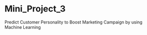 # Mini_Project_3
Predict Customer Personality to Boost Marketing Campaign by using Machine Learning

